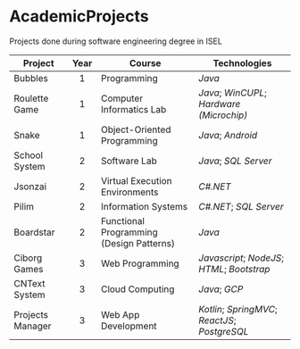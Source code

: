 # AcademicProjects
Projects done during software engineering degree in ISEL


| Project        | Year          | Course  | Technologies
| -------------  |:-------------:|-------------|------------|
| Bubbles      	| 1 | Programming | _Java_ |
| Roulette Game | 1 | Computer Informatics Lab | _Java_; _WinCUPL_; _Hardware (Microchip)_ |
| Snake 		| 1 | Object-Oriented Programming | _Java_; _Android_ |
| School System | 2 | Software Lab | _Java_; _SQL Server_ |
| Jsonzai 		| 2 | Virtual Execution Environments | _C#.NET_ |
| Pilim 		| 2 | Information Systems | _C#.NET_; _SQL Server_ |
| Boardstar 	| 2 | Functional Programming (Design Patterns) | _Java_ |
| Ciborg Games 	| 3 | Web Programming | _Javascript_; _NodeJS_; _HTML_; _Bootstrap_ |
| CNText System | 3 | Cloud Computing | _Java_; _GCP_ |
| Projects Manager | 3 | Web App Development | _Kotlin_; _SpringMVC_; _ReactJS_; _PostgreSQL_  |

